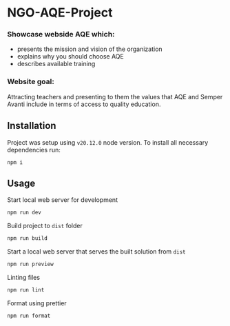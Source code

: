 # NGO-AQE-Project

### Showcase webside AQE which:
- presents the mission and vision of the organization
- explains why you should choose AQE
- describes available training
### Website goal:
Attracting teachers and presenting to them the values ​​that AQE and Semper Avanti include in terms of access to quality education.

## Installation
Project was setup using `v20.12.0` node version.
To install all necessary dependencies run:
```
npm i
```

## Usage

Start local web server for development
```bash
npm run dev
```

 Build project to `dist` folder
```bash
npm run build
```
Start a local web server that serves the built solution from `dist`
```bash
npm run preview
```
Linting files
```bash
npm run lint
```
Format using prettier
```npm
npm run format
```